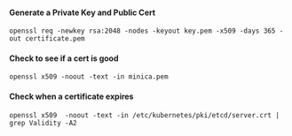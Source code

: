 
#### Generate a Private Key and Public Cert
```
openssl req -newkey rsa:2048 -nodes -keyout key.pem -x509 -days 365 -out certificate.pem
```

#### Check to see if a cert is good
```
openssl x509 -noout -text -in minica.pem 
```

#### Check when a certificate expires
```
openssl x509  -noout -text -in /etc/kubernetes/pki/etcd/server.crt | grep Validity -A2
```
